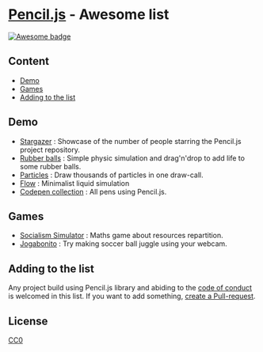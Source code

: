 # [Pencil.js](https://pencil.js.org/) - Awesome list

[![Awesome badge](https://flat.badgen.net/badge/icon/awesome?icon=awesome&label&color=pink)](https://awesome.re)


## Content

 - [Demo](#demo)
 - [Games](#games)
 - [Adding to the list](#adding-to-the-list)


## Demo

 - [Stargazer](https://codepen.io/GMartigny/full/vYBqQdz) : Showcase of the number of people starring the Pencil.js project repository.
 - [Rubber balls](https://codepen.io/GMartigny/full/gyxdYW) : Simple physic simulation and drag'n'drop to add life to some rubber balls.
 - [Particles](https://codepen.io/GMartigny/full/JxOgLR) : Draw thousands of particles in one draw-call.
 - [Flow](https://github.com/GMartigny/flow) : Minimalist liquid simulation
 - [Codepen collection](https://codepen.io/collection/XqzkNQ) : All pens using Pencil.js.


## Games

 - [Socialism Simulator](https://gmartigny.github.io/socialismSimulator/) : Maths game about resources repartition.
 - [Jogabonito](https://jogabonito.now.sh/) : Try making soccer ball juggle using your webcam.


## Adding to the list

Any project build using Pencil.js library and abiding to the [code of conduct](https://github.com/pencil-js/.github/blob/master/code_of_conduct.md) is welcomed in this list.
If you want to add something, [create a Pull-request](https://help.github.com/en/github/collaborating-with-issues-and-pull-requests/creating-a-pull-request).


## License

[CC0](license)
